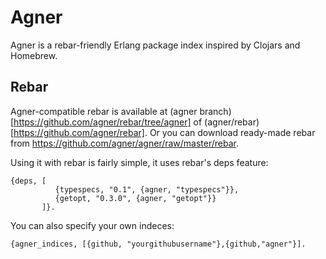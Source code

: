 Agner
=====

Agner is a rebar-friendly Erlang package index inspired by Clojars and Homebrew.

Rebar
-----

Agner-compatible rebar is available at (agner branch)[https://github.com/agner/rebar/tree/agner] of (agner/rebar)[https://github.com/agner/rebar]. Or you can download ready-made rebar from https://github.com/agner/agner/raw/master/rebar.

Using it with rebar is fairly simple, it uses rebar's deps feature:

    {deps, [
              {typespecs, "0.1", {agner, "typespecs"}},
              {getopt, "0.3.0", {agner, "getopt"}}
           ]}.

You can also specify your own indeces:

    {agner_indices, [{github, "yourgithubusername"},{github,"agner"}].

